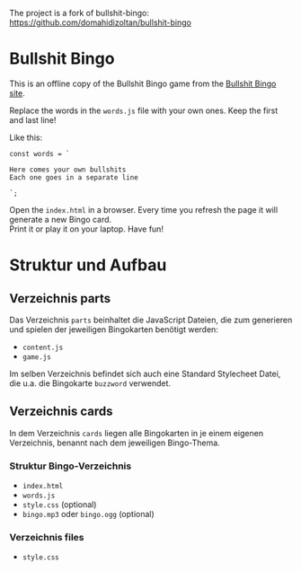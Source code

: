The project is a fork of bullshit-bingo:
https://github.com/domahidizoltan/bullshit-bingo


# Bullshit Bingo

This is an offline copy of the Bullshit Bingo game from the [Bullshit Bingo site](https://www.bullshitbingo.net/).  

Replace the words in the `words.js` file with your own ones. Keep the first and last line!

Like this:
```
const words = `

Here comes your own bullshits
Each one goes in a separate line

`;
```

Open the `index.html` in a browser. Every time you refresh the page it will generate a new Bingo card.  
Print it or play it on your laptop. Have fun!



# Struktur und Aufbau
## Verzeichnis parts
Das Verzeichnis `parts` beinhaltet die JavaScript Dateien, die zum generieren und spielen der jeweiligen Bingokarten benötigt werden:

- `content.js`
- `game.js`

Im selben Verzeichnis befindet sich auch eine Standard Stylecheet Datei, die u.a. die Bingokarte `buzzword` verwendet.

## Verzeichnis cards
In dem Verzeichnis `cards` liegen alle Bingokarten in je einem eigenen Verzeichnis, benannt nach dem jeweiligen Bingo-Thema.

### Struktur Bingo-Verzeichnis

- `index.html`
- `words.js`
- `style.css` (optional)
- `bingo.mp3` oder `bingo.ogg` (optional)

### Verzeichnis files
- `style.css`

